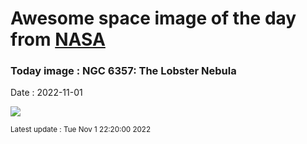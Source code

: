 
# Awesome space image of the day from [NASA](https://api.nasa.gov/)

### Today image : NGC 6357: The Lobster Nebula
Date : 2022-11-01

![](https://apod.nasa.gov/apod/image/2211/Lobster_Blanco_960.jpg)

<small>Latest update : Tue Nov  1 22:20:00 2022</small>
        
